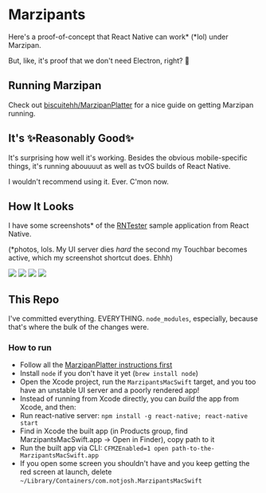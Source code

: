 # Marzipants

Here's a proof-of-concept that React Native can work* (*lol) under Marzipan.

But, like, it's proof that we don't need Electron, right? 💪

## Running Marzipan

Check out [biscuitehh/MarzipanPlatter](https://github.com/biscuitehh/MarzipanPlatter) for a nice guide on getting Marzipan running.

## It's ✨Reasonably Good✨

It's surprising how well it's working. Besides the obvious mobile-specific things, it's running abouuuut as well as tvOS builds of React Native.

I wouldn't recommend using it. Ever. C'mon now.

## How It Looks

I have some screenshots* of the [RNTester](https://github.com/facebook/react-native/tree/master/RNTester) sample application from React Native.

(*photos, lols. My UI server dies _hard_ the second my Touchbar becomes active, which my screenshot shortcut does. Ehhh)

![](http://hi.notjo.sh/2c2W2w0J0U2M/DfNVhQUXUAIFt7b.jpg%20large.jpeg)
![](http://hi.notjo.sh/3o2f153c3h3n/DfNVeu0XcAEuLcM.jpg%20large.jpeg)
![](http://hi.notjo.sh/1B03143k2m0t/DfNVhS9W4AIUVG9.jpg%20large.jpeg)
![](http://hi.notjo.sh/3w3L2s3H2T1d/DfNVhNeXcAA4S-I.jpg%20large.jpeg)

## This Repo

I've committed everything. EVERYTHING. `node_modules`, especially, because that's where the bulk of the changes were.

### How to run

- Follow all the [MarzipanPlatter instructions first](https://github.com/biscuitehh/MarzipanPlatter)
- Install `node` if you don't have it yet (`brew install node`)
- Open the Xcode project, run the `MarzipantsMacSwift` target, and you too have an unstable UI server and a poorly rendered app!
- Instead of running from Xcode directly, you can *build* the app from Xcode, and then:
- Run react-native server: `npm install -g react-native; react-native start`
- Find in Xcode the built app (in Products group, find MarzipantsMacSwift.app -> Open in Finder), copy path to it
- Run the built app via CLI: `CFMZEnabled=1 open path-to-the-MarzipantsMacSwift.app`
- If you open some screen you shouldn't have and you keep getting the red screen at launch, delete `~/Library/Containers/com.notjosh.MarzipantsMacSwift`

